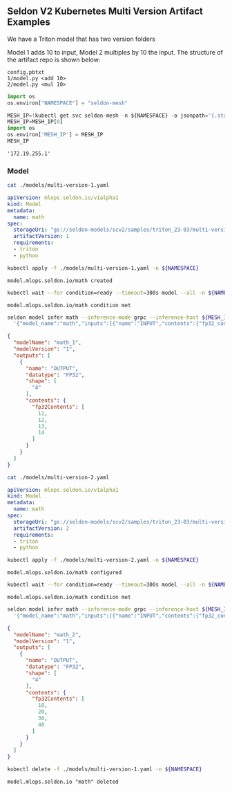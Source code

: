 ## Seldon V2 Kubernetes Multi Version Artifact Examples

We have a Triton model that has two version folders

Model 1 adds 10 to input, Model 2 multiples by 10 the input. The structure of the artifact repo is shown below:

```
config.pbtxt
1/model.py <add 10>
2/model.py <mul 10>

```

```python
import os
os.environ["NAMESPACE"] = "seldon-mesh"
```

```python
MESH_IP=!kubectl get svc seldon-mesh -n ${NAMESPACE} -o jsonpath='{.status.loadBalancer.ingress[0].ip}'
MESH_IP=MESH_IP[0]
import os
os.environ['MESH_IP'] = MESH_IP
MESH_IP
```

```
'172.19.255.1'

```

### Model

```bash
cat ./models/multi-version-1.yaml
```

```yaml
apiVersion: mlops.seldon.io/v1alpha1
kind: Model
metadata:
  name: math
spec:
  storageUri: "gs://seldon-models/scv2/samples/triton_23-03/multi-version"
  artifactVersion: 1
  requirements:
  - triton
  - python

```

```bash
kubectl apply -f ./models/multi-version-1.yaml -n ${NAMESPACE}
```

```
model.mlops.seldon.io/math created

```

```bash
kubectl wait --for condition=ready --timeout=300s model --all -n ${NAMESPACE}
```

```
model.mlops.seldon.io/math condition met

```

```bash
seldon model infer math --inference-mode grpc --inference-host ${MESH_IP}:80 \
  '{"model_name":"math","inputs":[{"name":"INPUT","contents":{"fp32_contents":[1,2,3,4]},"datatype":"FP32","shape":[4]}]}' | jq -M .
```

```json
{
  "modelName": "math_1",
  "modelVersion": "1",
  "outputs": [
    {
      "name": "OUTPUT",
      "datatype": "FP32",
      "shape": [
        "4"
      ],
      "contents": {
        "fp32Contents": [
          11,
          12,
          13,
          14
        ]
      }
    }
  ]
}

```

```bash
cat ./models/multi-version-2.yaml
```

```yaml
apiVersion: mlops.seldon.io/v1alpha1
kind: Model
metadata:
  name: math
spec:
  storageUri: "gs://seldon-models/scv2/samples/triton_23-03/multi-version"
  artifactVersion: 2
  requirements:
  - triton
  - python

```

```bash
kubectl apply -f ./models/multi-version-2.yaml -n ${NAMESPACE}
```

```
model.mlops.seldon.io/math configured

```

```bash
kubectl wait --for condition=ready --timeout=300s model --all -n ${NAMESPACE}
```

```
model.mlops.seldon.io/math condition met

```

```bash
seldon model infer math --inference-mode grpc --inference-host ${MESH_IP}:80 \
  '{"model_name":"math","inputs":[{"name":"INPUT","contents":{"fp32_contents":[1,2,3,4]},"datatype":"FP32","shape":[4]}]}' | jq -M .
```

```json
{
  "modelName": "math_2",
  "modelVersion": "1",
  "outputs": [
    {
      "name": "OUTPUT",
      "datatype": "FP32",
      "shape": [
        "4"
      ],
      "contents": {
        "fp32Contents": [
          10,
          20,
          30,
          40
        ]
      }
    }
  ]
}

```

```bash
kubectl delete -f ./models/multi-version-1.yaml -n ${NAMESPACE}
```

```
model.mlops.seldon.io "math" deleted

```

```python

```
